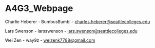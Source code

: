 # A4G3_Webpage

Charlie Heberer - BumbusBumbi - charles.heberer@seattlecolleges.edu

Lars Swenson - larsswenson - lars.swenson@seattlecolleges.edu

Wei Zen - way9z - weizenk7788@gmail.com
